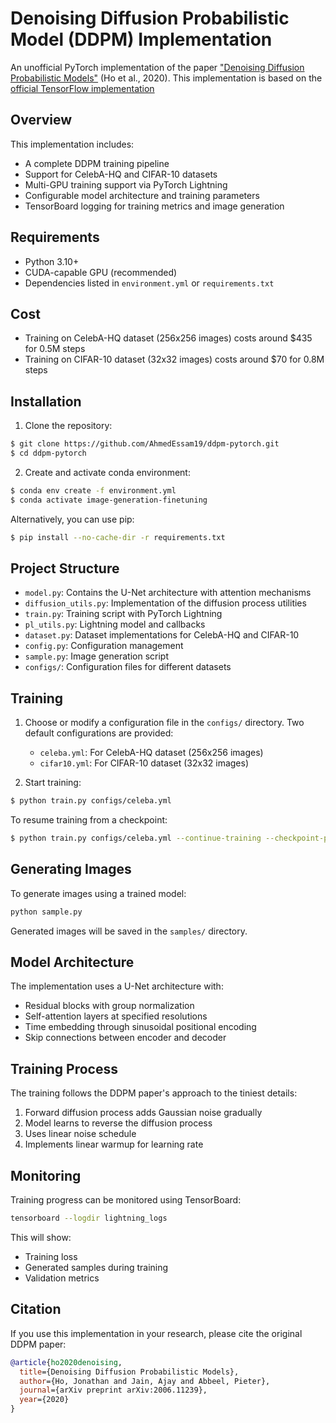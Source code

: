 # Denoising Diffusion Probabilistic Model (DDPM) Implementation

An unofficial PyTorch implementation of the paper ["Denoising Diffusion Probabilistic Models"](https://arxiv.org/abs/2006.11239) (Ho et al., 2020). This implementation is based on the [official TensorFlow implementation](https://github.com/hojonathanho/diffusion)

## Overview

This implementation includes:
- A complete DDPM training pipeline
- Support for CelebA-HQ and CIFAR-10 datasets
- Multi-GPU training support via PyTorch Lightning
- Configurable model architecture and training parameters
- TensorBoard logging for training metrics and image generation

## Requirements

- Python 3.10+
- CUDA-capable GPU (recommended)
- Dependencies listed in `environment.yml` or `requirements.txt`

## Cost

* Training on CelebA-HQ dataset (256x256 images) costs around $435 for 0.5M steps
* Training on CIFAR-10 dataset (32x32 images) costs around $70 for 0.8M steps

## Installation

1. Clone the repository:
```bash
$ git clone https://github.com/AhmedEssam19/ddpm-pytorch.git
$ cd ddpm-pytorch
```

2. Create and activate conda environment:
```bash
$ conda env create -f environment.yml
$ conda activate image-generation-finetuning
```

Alternatively, you can use pip:
```bash
$ pip install --no-cache-dir -r requirements.txt
```

## Project Structure

- `model.py`: Contains the U-Net architecture with attention mechanisms
- `diffusion_utils.py`: Implementation of the diffusion process utilities
- `train.py`: Training script with PyTorch Lightning
- `pl_utils.py`: Lightning model and callbacks
- `dataset.py`: Dataset implementations for CelebA-HQ and CIFAR-10
- `config.py`: Configuration management
- `sample.py`: Image generation script
- `configs/`: Configuration files for different datasets

## Training

1. Choose or modify a configuration file in the `configs/` directory. Two default configurations are provided:
   - `celeba.yml`: For CelebA-HQ dataset (256x256 images)
   - `cifar10.yml`: For CIFAR-10 dataset (32x32 images)

2. Start training:
```bash
$ python train.py configs/celeba.yml
```

To resume training from a checkpoint:
```bash
$ python train.py configs/celeba.yml --continue-training --checkpoint-path path/to/checkpoint.ckpt
```

## Generating Images

To generate images using a trained model:

```bash
python sample.py
```

Generated images will be saved in the `samples/` directory.

## Model Architecture

The implementation uses a U-Net architecture with:
- Residual blocks with group normalization
- Self-attention layers at specified resolutions
- Time embedding through sinusoidal positional encoding
- Skip connections between encoder and decoder

## Training Process

The training follows the DDPM paper's approach to the tiniest details:

1. Forward diffusion process adds Gaussian noise gradually
2. Model learns to reverse the diffusion process
3. Uses linear noise schedule
4. Implements linear warmup for learning rate

## Monitoring

Training progress can be monitored using TensorBoard:
```bash
tensorboard --logdir lightning_logs
```

This will show:
- Training loss
- Generated samples during training
- Validation metrics

## Citation

If you use this implementation in your research, please cite the original DDPM paper:

```bibtex
@article{ho2020denoising,
  title={Denoising Diffusion Probabilistic Models},
  author={Ho, Jonathan and Jain, Ajay and Abbeel, Pieter},
  journal={arXiv preprint arXiv:2006.11239},
  year={2020}
}
```

